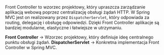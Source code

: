 Front Controller to wzorzec projektowy, który upraszcza zarządzanie aplikacją webową poprzez centralizację obsługi żądań HTTP. W Spring MVC jest on realizowany przez `DispatcherServlet`, który odpowiada za routing, delegację i obsługę odpowiedzi. Dzięki Front Controller aplikacje są bardziej modularne, elastyczne i łatwiejsze w utrzymaniu.

**Front Controller** -> Wzorzec projektowy, który definiuje ideę centralnego punktu obsługi żądań.
**DispatcherServlet** -> Konkretna implementacja Front Controller w Spring MVC.
